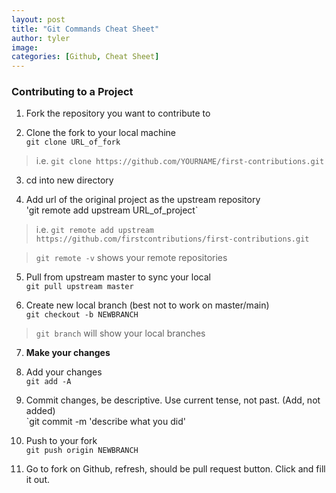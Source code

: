 ```yaml
---
layout: post
title: "Git Commands Cheat Sheet"
author: tyler
image:
categories: [Github, Cheat Sheet]
---
```


### Contributing to a Project

1. Fork the repository you want to contribute to

2. Clone the fork to your local machine  
	`git clone URL_of_fork`  
> i.e. `git clone https://github.com/YOURNAME/first-contributions.git`

3. cd into new directory

4. Add url of the original project as the upstream repository  
	'git remote add upstream URL_of_project`  
> i.e. `git remote add upstream https://github.com/firstcontributions/first-contributions.git`  

> `git remote -v` shows your remote repositories

5. Pull from upstream master to sync your local  
	`git pull upstream master`

6. Create new local branch (best not to work on master/main)  
	`git checkout -b NEWBRANCH`  
> `git branch` will show your local branches 

7. **Make your changes**

8. Add your changes   
	`git add -A`

9. Commit changes, be descriptive. Use current tense, not past. (Add, not added)  
	`git commit -m 'describe what you did'

10. Push to your fork  
	`git push origin NEWBRANCH`

11. Go to fork on Github, refresh, should be pull request button. Click and fill it out.   
